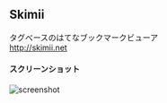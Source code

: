 Skimii
---------

タグべースのはてなブックマークビューア  
http://skimii.net

#### スクリーンショット
![screenshot](https://raw.github.com/wiki/hogesuke/skimii/img/skimii_big.png)
